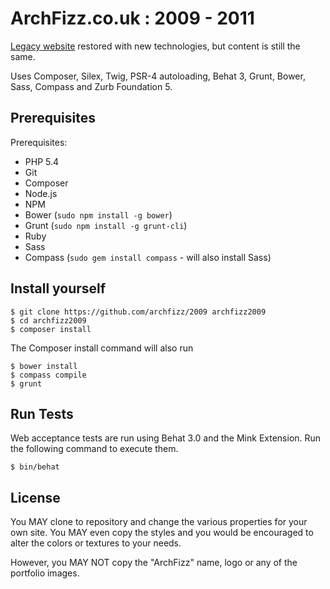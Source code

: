 ArchFizz.co.uk : 2009 - 2011
============================

[Legacy website](http://2009.archfizz.org/) restored with new technologies, but content is still the same.

Uses Composer, Silex, Twig, PSR-4 autoloading, Behat 3, Grunt, Bower, Sass, Compass and Zurb Foundation 5.


Prerequisites
-------------

Prerequisites:

  * PHP 5.4
  * Git
  * Composer
  * Node.js
  * NPM
  * Bower (`sudo npm install -g bower`)
  * Grunt (`sudo npm install -g grunt-cli`)
  * Ruby
  * Sass
  * Compass (`sudo gem install compass` - will also install Sass)


Install yourself
----------------

    $ git clone https://github.com/archfizz/2009 archfizz2009
    $ cd archfizz2009
    $ composer install

The Composer install command will also run

    $ bower install
    $ compass compile
    $ grunt


Run Tests
---------

Web acceptance tests are run using Behat 3.0 and the Mink Extension. Run the following command to execute them.

    $ bin/behat


License
-------

You MAY clone to repository and change the various properties for your own site.
You MAY even copy the styles and you would be encouraged to alter the colors or textures to your needs.

However, you MAY NOT copy the "ArchFizz" name, logo or any of the portfolio images.
